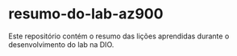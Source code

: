 # resumo-do-lab-az900
Este repositório contém o resumo das lições aprendidas durante o desenvolvimento do lab na DIO.

